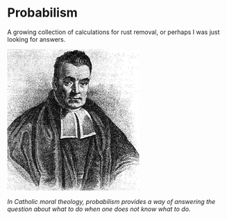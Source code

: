 # Probabilism

A growing collection of calculations for rust removal, or perhaps I was just looking for answers.

![](img/cover.png)

*In Catholic moral theology, probabilism provides a way of answering the question about what to do when one does not know what to do.*
